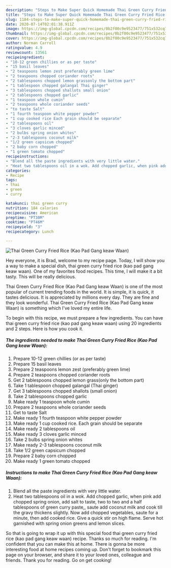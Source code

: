```yaml
---
description: "Steps to Make Super Quick Homemade Thai Green Curry Fried Rice (Kao Pad Gang keaw Waan)"
title: "Steps to Make Super Quick Homemade Thai Green Curry Fried Rice (Kao Pad Gang keaw Waan)"
slug: 1184-steps-to-make-super-quick-homemade-thai-green-curry-fried-rice-kao-pad-gang-keaw-waan
date: 2020-07-14T02:01:38.911Z
image: https://img-global.cpcdn.com/recipes/0b2f00c9e9523477/751x532cq70/thai-green-curry-fried-rice-kao-pad-gang-keaw-waan-recipe-main-photo.jpg
thumbnail: https://img-global.cpcdn.com/recipes/0b2f00c9e9523477/751x532cq70/thai-green-curry-fried-rice-kao-pad-gang-keaw-waan-recipe-main-photo.jpg
cover: https://img-global.cpcdn.com/recipes/0b2f00c9e9523477/751x532cq70/thai-green-curry-fried-rice-kao-pad-gang-keaw-waan-recipe-main-photo.jpg
author: Norman Carroll
ratingvalue: 4.9
reviewcount: 13561
recipeingredient:
- "10-12 green chillies or as per taste"
- "15 basil leaves"
- "2 teaspoons lemon zest preferably green lime"
- "2 teaspoons chopped coriander roots"
- "2 tablespoons chopped lemon grassonly the bottom part"
- "1 tablespoon chopped galangal Thai ginger"
- "3 tablespoons chopped shallots small onion"
- "2 tablespoons chopped garlic"
- "1 teaspoon whole cumin"
- "2 teaspoons whole coriander seeds"
- "to taste Salt"
- "1 fourth teaspoon white pepper powder"
- "1 cup cooked rice Each grain should be separate"
- "2 tablespoons oil"
- "3 cloves garlic minced"
- "2 bulbs spring onion whites"
- "2-3 tablespoons coconut milk"
- "1/2 green capsicum chopped"
- "2 baby corn chopped"
- "1 green tomato chopped"
recipeinstructions:
- "Blend all the paste ingredients with very little water."
- "Heat two tablespoons oil in a wok. Add chopped garlic, when pink add chopped spring onion, add salt to taste, two to two and a half tablespoons of green curry paste,, saute add coconut milk and cook till the gravy thickens slightly. Now add chopped vegetables, saute for a minute, then add cooked rice. Give a quick stir on high flame. Serve hot garnished with spring onion greens and lemon slices."
categories:
- Recipe
tags:
- thai
- green
- curry

katakunci: thai green curry 
nutrition: 184 calories
recipecuisine: American
preptime: "PT30M"
cooktime: "PT46M"
recipeyield: "3"
recipecategory: Lunch

---
```



![Thai Green Curry Fried Rice (Kao Pad Gang keaw Waan)](https://img-global.cpcdn.com/recipes/0b2f00c9e9523477/751x532cq70/thai-green-curry-fried-rice-kao-pad-gang-keaw-waan-recipe-main-photo.jpg)

Hey everyone, it is Brad, welcome to my recipe page. Today, I will show you a way to make a special dish, thai green curry fried rice (kao pad gang keaw waan). One of my favorites food recipes. This time, I will make it a bit tasty. This will be really delicious.

Thai Green Curry Fried Rice (Kao Pad Gang keaw Waan) is one of the most popular of current trending foods in the world. It is simple, it is quick, it tastes delicious. It is appreciated by millions every day. They are fine and they look wonderful. Thai Green Curry Fried Rice (Kao Pad Gang keaw Waan) is something which I've loved my entire life.




To begin with this recipe, we must prepare a few ingredients. You can have thai green curry fried rice (kao pad gang keaw waan) using 20 ingredients and 2 steps. Here is how you cook it.

<!--inarticleads1-->

##### The ingredients needed to make Thai Green Curry Fried Rice (Kao Pad Gang keaw Waan):

1. Prepare 10-12 green chillies (or as per taste)
1. Prepare 15 basil leaves
1. Prepare 2 teaspoons lemon zest (preferably green lime)
1. Prepare 2 teaspoons chopped coriander roots
1. Get 2 tablespoons chopped lemon grass(only the bottom part)
1. Take 1 tablespoon chopped galangal (Thai ginger)
1. Get 3 tablespoons chopped shallots (small onion)
1. Take 2 tablespoons chopped garlic
1. Make ready 1 teaspoon whole cumin
1. Prepare 2 teaspoons whole coriander seeds
1. Get to taste Salt
1. Make ready 1 fourth teaspoon white pepper powder
1. Make ready 1 cup cooked rice. Each grain should be separate
1. Make ready 2 tablespoons oil
1. Make ready 3 cloves garlic minced
1. Take 2 bulbs spring onion whites
1. Make ready 2-3 tablespoons coconut milk
1. Take 1/2 green capsicum chopped
1. Prepare 2 baby corn chopped
1. Make ready 1 green tomato chopped




<!--inarticleads2-->

##### Instructions to make Thai Green Curry Fried Rice (Kao Pad Gang keaw Waan):

1. Blend all the paste ingredients with very little water.
1. Heat two tablespoons oil in a wok. Add chopped garlic, when pink add chopped spring onion, add salt to taste, two to two and a half tablespoons of green curry paste,, saute add coconut milk and cook till the gravy thickens slightly. Now add chopped vegetables, saute for a minute, then add cooked rice. Give a quick stir on high flame. Serve hot garnished with spring onion greens and lemon slices.




So that is going to wrap it up with this special food thai green curry fried rice (kao pad gang keaw waan) recipe. Thanks so much for reading. I'm confident that you can make this at home. There is gonna be more interesting food at home recipes coming up. Don't forget to bookmark this page on your browser, and share it to your loved ones, colleague and friends. Thank you for reading. Go on get cooking!
